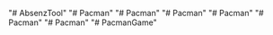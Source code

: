"# AbsenzTool" 
"# Pacman" 
"# Pacman" 
"# Pacman" 
"# Pacman" 
"# Pacman" 
"# Pacman" 
"# PacmanGame" 
